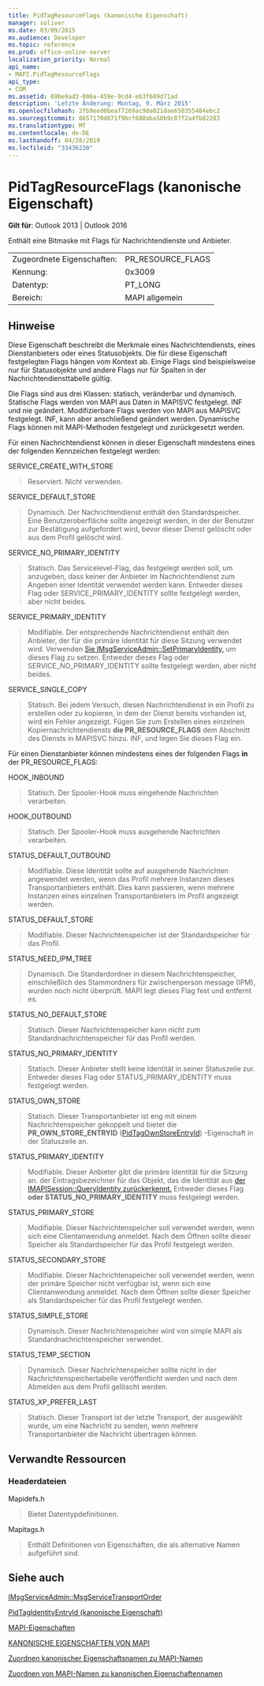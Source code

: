 ```yaml
---
title: PidTagResourceFlags (kanonische Eigenschaft)
manager: soliver
ms.date: 03/09/2015
ms.audience: Developer
ms.topic: reference
ms.prod: office-online-server
localization_priority: Normal
api_name:
- MAPI.PidTagResourceFlags
api_type:
- COM
ms.assetid: 69be9ad3-006a-459e-9cd4-eb3f609d71ad
description: 'Letzte Änderung: Montag, 9. März 2015'
ms.openlocfilehash: 2fb9eed0beaf7269ac90a021dae650355484ebc2
ms.sourcegitcommit: 8657170d071f9bcf680aba50b9c07f2a4fb82283
ms.translationtype: MT
ms.contentlocale: de-DE
ms.lasthandoff: 04/28/2019
ms.locfileid: "33436230"
---
```

# <a name="pidtagresourceflags-canonical-property"></a>PidTagResourceFlags (kanonische Eigenschaft)

  
  
**Gilt für**: Outlook 2013 | Outlook 2016 
  
Enthält eine Bitmaske mit Flags für Nachrichtendienste und Anbieter.
  
|||
|:-----|:-----|
|Zugeordnete Eigenschaften:  <br/> |PR_RESOURCE_FLAGS  <br/> |
|Kennung:  <br/> |0x3009  <br/> |
|Datentyp:  <br/> |PT_LONG  <br/> |
|Bereich:  <br/> |MAPI allgemein  <br/> |
   
## <a name="remarks"></a>Hinweise

Diese Eigenschaft beschreibt die Merkmale eines Nachrichtendiensts, eines Dienstanbieters oder eines Statusobjekts. Die für diese Eigenschaft festgelegten Flags hängen vom Kontext ab. Einige Flags sind beispielsweise nur für Statusobjekte und andere Flags nur für Spalten in der Nachrichtendiensttabelle gültig. 
  
Die Flags sind aus drei Klassen: statisch, veränderbar und dynamisch. Statische Flags werden von MAPI aus Daten in MAPISVC festgelegt. INF und nie geändert. Modifizierbare Flags werden von MAPI aus MAPISVC festgelegt. INF, kann aber anschließend geändert werden. Dynamische Flags können mit MAPI-Methoden festgelegt und zurückgesetzt werden.
  
Für einen Nachrichtendienst können in dieser Eigenschaft mindestens eines der folgenden Kennzeichen festgelegt werden:
  
SERVICE_CREATE_WITH_STORE 
  
> Reserviert. Nicht verwenden.
    
SERVICE_DEFAULT_STORE 
  
> Dynamisch. Der Nachrichtendienst enthält den Standardspeicher. Eine Benutzeroberfläche sollte angezeigt werden, in der der Benutzer zur Bestätigung aufgefordert wird, bevor dieser Dienst gelöscht oder aus dem Profil gelöscht wird. 
    
SERVICE_NO_PRIMARY_IDENTITY 
  
> Statisch. Das Servicelevel-Flag, das festgelegt werden soll, um anzugeben, dass keiner der Anbieter im Nachrichtendienst zum Angeben einer Identität verwendet werden kann. Entweder dieses Flag oder SERVICE_PRIMARY_IDENTITY sollte festgelegt werden, aber nicht beides.
    
SERVICE_PRIMARY_IDENTITY 
  
> Modifiable. Der entsprechende Nachrichtendienst enthält den Anbieter, der für die primäre Identität für diese Sitzung verwendet wird. Verwenden [Sie IMsgServiceAdmin::SetPrimaryIdentity,](imsgserviceadmin-setprimaryidentity.md) um dieses Flag zu setzen. Entweder dieses Flag oder SERVICE_NO_PRIMARY_IDENTITY sollte festgelegt werden, aber nicht beides. 
    
SERVICE_SINGLE_COPY 
  
> Statisch. Bei jedem Versuch, diesen Nachrichtendienst in ein Profil zu erstellen oder zu kopieren, in dem der Dienst bereits vorhanden ist, wird ein Fehler angezeigt. Fügen Sie zum Erstellen eines einzelnen Kopiernachrichtendiensts **die PR_RESOURCE_FLAGS** dem Abschnitt des Diensts in MAPISVC hinzu. INF, und legen Sie dieses Flag ein. 
    
Für einen Dienstanbieter können mindestens eines der folgenden Flags **in** der PR_RESOURCE_FLAGS:
  
HOOK_INBOUND 
  
> Statisch. Der Spooler-Hook muss eingehende Nachrichten verarbeiten.
    
HOOK_OUTBOUND 
  
> Statisch. Der Spooler-Hook muss ausgehende Nachrichten verarbeiten. 
    
STATUS_DEFAULT_OUTBOUND 
  
> Modifiable. Diese Identität sollte auf ausgehende Nachrichten angewendet werden, wenn das Profil mehrere Instanzen dieses Transportanbieters enthält. Dies kann passieren, wenn mehrere Instanzen eines einzelnen Transportanbieters im Profil angezeigt werden.
    
STATUS_DEFAULT_STORE 
  
> Modifiable. Dieser Nachrichtenspeicher ist der Standardspeicher für das Profil. 
    
STATUS_NEED_IPM_TREE 
  
> Dynamisch. Die Standardordner in diesem Nachrichtenspeicher, einschließlich des Stammordners für zwischenperson message (IPM), wurden noch nicht überprüft. MAPI legt dieses Flag fest und entfernt es. 
    
STATUS_NO_DEFAULT_STORE 
  
> Statisch. Dieser Nachrichtenspeicher kann nicht zum Standardnachrichtenspeicher für das Profil werden.
    
STATUS_NO_PRIMARY_IDENTITY 
  
> Statisch. Dieser Anbieter stellt keine Identität in seiner Statuszeile zur. Entweder dieses Flag oder STATUS_PRIMARY_IDENTITY muss festgelegt werden.
    
STATUS_OWN_STORE 
  
> Statisch. Dieser Transportanbieter ist eng mit einem Nachrichtenspeicher gekoppelt und bietet die **PR_OWN_STORE_ENTRYID** ([PidTagOwnStoreEntryId](pidtagownstoreentryid-canonical-property.md)) -Eigenschaft in der Statuszeile an.
    
STATUS_PRIMARY_IDENTITY 
  
> Modifiable. Dieser Anbieter gibt die primäre Identität für die Sitzung an. der Eintragsbezeichner für das Objekt, das die Identität aus [der IMAPISession::QueryIdentity zurückerkennt.](imapisession-queryidentity.md) Entweder dieses Flag **oder STATUS_NO_PRIMARY_IDENTITY** muss festgelegt werden. 
    
STATUS_PRIMARY_STORE 
  
> Modifiable. Dieser Nachrichtenspeicher soll verwendet werden, wenn sich eine Clientanwendung anmeldet. Nach dem Öffnen sollte dieser Speicher als Standardspeicher für das Profil festgelegt werden. 
    
STATUS_SECONDARY_STORE 
  
> Modifiable. Dieser Nachrichtenspeicher soll verwendet werden, wenn der primäre Speicher nicht verfügbar ist, wenn sich eine Clientanwendung anmeldet. Nach dem Öffnen sollte dieser Speicher als Standardspeicher für das Profil festgelegt werden. 
    
STATUS_SIMPLE_STORE 
  
> Dynamisch. Dieser Nachrichtenspeicher wird von simple MAPI als Standardnachrichtenspeicher verwendet.
    
STATUS_TEMP_SECTION 
  
> Dynamisch. Dieser Nachrichtenspeicher sollte nicht in der Nachrichtenspeichertabelle veröffentlicht werden und nach dem Abmelden aus dem Profil gelöscht werden. 
    
STATUS_XP_PREFER_LAST 
  
> Statisch. Dieser Transport ist der letzte Transport, der ausgewählt wurde, um eine Nachricht zu senden, wenn mehrere Transportanbieter die Nachricht übertragen können.
    
## <a name="related-resources"></a>Verwandte Ressourcen

### <a name="header-files"></a>Headerdateien

Mapidefs.h
  
> Bietet Datentypdefinitionen.
    
Mapitags.h
  
> Enthält Definitionen von Eigenschaften, die als alternative Namen aufgeführt sind.
    
## <a name="see-also"></a>Siehe auch



[IMsgServiceAdmin::MsgServiceTransportOrder](imsgserviceadmin-msgservicetransportorder.md)
  
[PidTagIdentityEntryId (kanonische Eigenschaft)](pidtagidentityentryid-canonical-property.md)


[MAPI-Eigenschaften](mapi-properties.md)
  
[KANONISCHE EIGENSCHAFTEN VON MAPI](mapi-canonical-properties.md)
  
[Zuordnen kanonischer Eigenschaftsnamen zu MAPI-Namen](mapping-canonical-property-names-to-mapi-names.md)
  
[Zuordnen von MAPI-Namen zu kanonischen Eigenschaftennamen](mapping-mapi-names-to-canonical-property-names.md)

